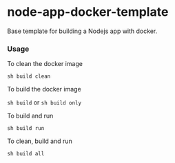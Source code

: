 # node-app-docker-template

Base template for building a Nodejs app with docker.

### Usage

To clean the docker image

```sh build clean```

To build the docker image

```sh build``` or ```sh build only```

To build and run

```sh build run```

To clean, build and run

```sh build all```
